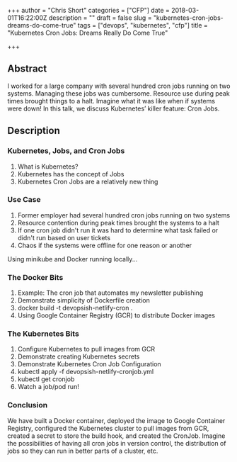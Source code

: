 +++
author = "Chris Short"
categories = ["CFP"]
date = 2018-03-01T16:22:00Z
description = ""
draft = false
slug = "kubernetes-cron-jobs-dreams-do-come-true"
tags = ["devops", "kubernetes", "cfp"]
title = "Kubernetes Cron Jobs: Dreams Really Do Come True"

+++

## Abstract

I worked for a large company with several hundred cron jobs running on two systems. Managing these jobs was cumbersome. Resource use during peak times brought things to a halt. Imagine what it was like when if systems were down! In this talk, we discuss Kubernetes’ killer feature: Cron Jobs.

## Description

### Kubernetes, Jobs, and Cron Jobs

1. What is Kubernetes?
2. Kubernetes has the concept of Jobs
3. Kubernetes Cron Jobs are a relatively new thing

### Use Case

1. Former employer had several hundred cron jobs running on two systems
2. Resource contention during peak times brought the systems to a halt
3. If one cron job didn't run it was hard to determine what task failed or didn't run based on user tickets
4. Chaos if the systems were offline for one reason or another

Using minikube and Docker running locally...

### The Docker Bits

1. Example: The cron job that automates my newsletter publishing
2. Demonstrate simplicity of Dockerfile creation
3. docker build -t devopsish-netlify-cron .
4. Using Google Container Registry (GCR) to distribute Docker images

### The Kubernetes Bits

1. Configure Kubernetes to pull images from GCR
2. Demonstrate creating Kubernetes secrets
3. Demonstrate Kubernetes Cron Job Configuration
4. kubectl apply -f devopsish-netlify-cronjob.yml
5. kubectl get cronjob
6. Watch a job/pod run!

### Conclusion

We have built a Docker container, deployed the image to Google Container Registry, configured the Kubernetes cluster to pull images from GCR, created a secret to store the build hook, and created the CronJob. Imagine the possibilities of having all cron jobs in version control, the distribution of jobs so they can run in better parts of a cluster, etc.